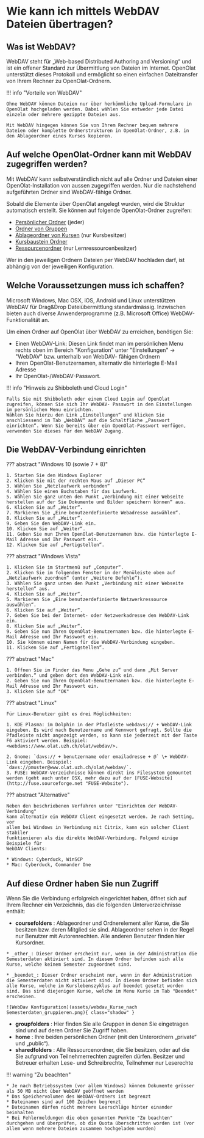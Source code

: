 # Wie kann ich mittels WebDAV Dateien übertragen?

## Was ist WebDAV?

WebDAV steht für „Web-based Distributed Authoring and Versioning“ und ist ein
offener Standard zur Übermittlung von Dateien im Internet. OpenOlat
unterstützt dieses Protokoll und ermöglicht so einen einfachen Dateitransfer
von Ihrem Rechner zu OpenOlat-Ordnern.

!!! info "Vorteile von WebDAV"

    Ohne WebDAV können Dateien nur über herkömmliche Upload-Formulare in OpenOlat hochgeladen werden. Dabei wählen Sie entweder jede Datei einzeln oder mehrere gezippte Dateien aus. 
    
    Mit WebDAV hingegen können Sie von Ihrem Rechner bequem mehrere Dateien oder komplette Ordnerstrukturen in OpenOlat-Ordner, z.B. in den Ablageordner eines Kurses kopieren.

## Auf welche OpenOlat-Ordner kann mit WebDAV zugegriffen werden?

Mit WebDAV kann selbstverständlich nicht auf alle Ordner und Dateien einer OpenOlat-Installation von aussen zugegriffen werden. Nur die nachstehend aufgeführten Ordner sind WebDAV-fähige Ordner.

Sobald die Elemente über OpenOlat angelegt wurden, wird die Struktur automatisch erstellt. Sie können auf folgende OpenOlat-Ordner zugreifen: 

  * [Persönlicher Ordner](../../../manual_user/docs/personal/Personal_folders.de.md) (jeder)
  * [Ordner von Gruppen](../../../manual_user/docs/groups/Using_Group_Tools.de.md)
  * [Ablageordner von Kursen](../../../manual_user/docs/course_operation/Using_Course_Tools.de.md#EinsatzderKurswerkzeuge-_ablageordner) (nur Kursbesitzer)
  * [Kursbaustein Ordner](../../../manual_user/docs/course_elements/Course_Element_Folder.de.md)
  * [Ressourcenordner](../../../manual_user/docs/course_create/Course_Settings.de.md#Kurseinstellungen-_detail_ressourcen) (nur Lernressourcenbesitzer)

Wer in den jeweiligen Ordnern Dateien per WebDAV hochladen darf, ist abhängig von der jeweiligen Konfiguration.

## Welche Voraussetzungen muss ich schaffen?

Microsoft Windows, Mac OSX, iOS, Android und Linux unterstützen WebDAV für
Drag&Drop Dateiübermittlung standardmässig. Inzwischen bieten auch diverse
Anwenderprogramme (z.B. Microsoft Office) WebDAV-Funktionalität an.

Um einen Ordner auf OpenOlat über WebDAV zu erreichen, benötigen Sie:

  * Einen WebDAV-Link: Diesen Link findet man im persönlichen Menu rechts oben im Bereich
"Konfiguration" unter "Einstellungen" → "WebDAV" bzw. unterhalb von WebDAV-
fähigen Ordnern
  * Ihren OpenOlat-Benutzernamen, alternativ die hinterlegte E-Mail Adresse
  * Ihr OpenOlat-/WebDAV-Passwort.

!!! info "Hinweis zu Shibboleth und Cloud Login"

    Falls Sie mit Shibboleth oder einem Cloud Login auf OpenOlat zugreifen, können Sie sich Ihr WebDAV- Passwort in den Einstellungen im persönlichen Menu einrichten. 
    Wählen Sie hierzu den Link „Einstellungen“ und klicken Sie anschliessend im Tab „WebDAV“ auf die Schaltfläche „Passwort einrichten“. Wenn Sie bereits über ein OpenOlat-Passwort verfügen, verwenden Sie dieses für den WebDAV Zugang. 
  

## Die WebDAV-Verbindung einrichten

??? abstract "Windows 10 (sowie 7 + 8)"

    1. Starten Sie den Windows Explorer
    2. Klicken Sie mit der rechten Maus auf „Dieser PC“
    3. Wählen Sie „Netzlaufwerk verbinden“
    4. Wählen Sie einen Buchstaben für das Laufwerk.
    5. Wählen Sie ganz unten den Punkt „Verbindung mit einer Webseite herstellen auf der Sie Dokumente und Bilder speichern können“ aus.
    6. Klicken Sie auf „Weiter“.
    7. Markieren Sie „Eine benutzerdefinierte Webadresse auswählen“.
    8. Klicken Sie auf „Weiter“.
    9. Geben Sie den WebDAV-Link ein.
    10. Klicken Sie auf „Weiter“.
    11. Geben Sie nun Ihren OpenOlat-Benutzernamen bzw. die hinterlegte E-Mail Adresse und Ihr Passwort ein.
    12. Klicken Sie auf „Fertigstellen“.

??? abstract "Windows Vista"

    1. Klicken Sie im Startmenü auf „Computer“.
    2. Klicken Sie im folgenden Fenster in der Menüleiste oben auf „Netzlaufwerk zuordnen“ (unter „Weitere Befehle“).
    3. Wählen Sie ganz unten den Punkt „Verbindung mit einer Webseite herstellen“ aus.
    4. Klicken Sie auf „Weiter“.
    5. Markieren Sie „Eine benutzerdefinierte Netzwerkressource auswählen“.
    6. Klicken Sie auf „Weiter“.
    7. Geben Sie bei der Internet- oder Netzwerkadresse den WebDAV-Link ein.
    8. Klicken Sie auf „Weiter“.
    9. Geben Sie nun Ihren OpenOlat-Benutzernamen bzw. die hinterlegte E-Mail Adresse und Ihr Passwort ein.
    10. Sie können einen Namen für die WebDAV-Verbindung eingeben.
    11. Klicken Sie auf „Fertigstellen“.

??? abstract "Mac"

    1. Öffnen Sie im Finder das Menu „Gehe zu“ und dann „Mit Server verbinden.“ und geben dort den WebDAV-Link ein.
    2. Geben Sie nun Ihren OpenOlat-Benutzernamen bzw. die hinterlegte E-Mail Adresse und Ihr Passwort ein.
    3. Klicken Sie auf "OK"

??? abstract "Linux"

    Für Linux-Benutzer gibt es drei Möglichkeiten:

    1. KDE Plasma: im Dolphin in der Pfadleiste webdavs:// + WebDAV-Link eingeben. Es wird nach Benutzername und Kennwort gefragt. Sollte die Pfadleiste nicht angezeigt werden, so kann sie jederzeit mit der Taste F6 aktiviert werden. Beispiel: <webdavs://www.olat.uzh.ch/olat/webdav/>.

    2. Gnome: `davs:// + benutzername oder emailadresse + @` \+ WebDAV-Link eingeben. Beispiel: `davs://pmuster@www.olat.uzh.ch/olat/webdav/`.
    3. FUSE: WebDAV-Verzeichnisse können direkt ins Filesystem gemountet werden (geht auch unter OSX, mehr dazu auf der [FUSE-Website](http://fuse.sourceforge.net "FUSE-Website").

??? abstract "Alternative"

    Neben den beschriebenen Verfahren unter "Einrichten der WebDAV-Verbindung"
    kann alternativ ein WebDAV Client eingesetzt werden. Je nach Setting, vor
    allem bei Windows in Verbindung mit Citrix, kann ein solcher Client stabiler
    funktionieren als die direkte WebDAV-Verbindung. Folgend einige Beispiele für
    WebDAV Clients:

    * Windows: Cyberduck, WinSCP
    * Mac: Cyberduck, Commander One


## Auf diese Ordner haben Sie nun Zugriff

Wenn Sie die Verbindung erfolgreich eingerichtet haben, öffnet sich auf Ihrem Rechner ein Verzeichnis, das die folgenden Unterverzeichnisse enthält:

  *  **coursefolders** : Ablageordner und Ordnerelement aller Kurse, die Sie besitzen bzw. deren Mitglied sie sind. Ablageordner sehen in der Regel nur Benutzer mit Autorenrechten. Alle anderen Benutzer finden hier Kursordner. 

    * _other_: Dieser Ordner erscheint nur, wenn in der Administration die Semesterdaten aktiviert sind. In diesem Ordner befinden sich alle Kurse, welche keinem Semester zugeordnet sind.

    * _beendet_: Dieser Ordner erscheint nur, wenn in der Administration die Semesterdaten nicht aktiviert sind. In diesem Ordner befinden sich alle Kurse, welche im Kurslebenszyklus auf beendet gesetzt worden sind. Das sind diejenigen Kurse, welche im Menu Kurse im Tab "Beendet" erscheinen.  

    ![WebDav Konfiguration](assets/webdav_Kurse_nach Semesterdaten_gruppieren.png){ class="shadow" }

  *  **groupfolders** : Hier finden Sie alle Gruppen in denen Sie eingetragen sind und auf deren Ordner Sie Zugriff haben.
  *  **home** : Ihre beiden persönlichen Ordner (mit den Unterordnern „private“ und „public“).
  *  **sharedfolders** : Alle Ressourcenordner, die Sie besitzen, oder auf die Sie aufgrund von Teilnehmerrechten zugreifen dürfen. Besitzer und Betreuer erhalten Lese- und Schreibrechte, Teilnehmer nur Leserechte


!!! warning "Zu beachten"

    * Je nach Betriebssystem (vor allem Windows) können Dokumente grösser als 50 MB nicht über WebDAV geöffnet werden
    * Das Speichervolumen des WebDAV-Ordners ist begrenzt
    * Dateinamen sind auf 100 Zeichen begrenzt
    * Dateinamen dürfen nicht mehrere Leerschläge hinter einander beinhalten
    * Bei Fehlermeldungen die oben genannten Punkte "Zu beachten" durchgehen und überprüfen, ob die Quota überschritten worden ist (vor allem wenn mehrere Dateien zusammen hochgeladen wurden)
